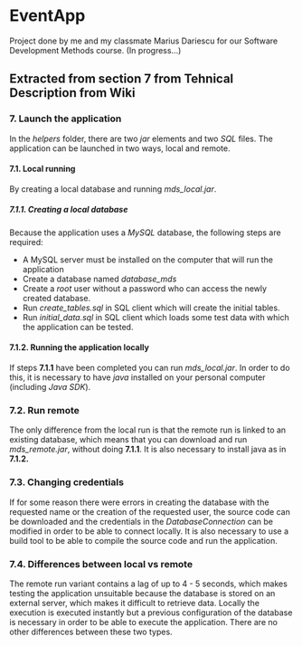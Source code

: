 # EventApp
Project done by me and my classmate Marius Dariescu for our Software Development Methods course. (In progress...)

## Extracted from section 7 from Tehnical Description from Wiki

### **7. Launch the application**

In the _helpers_ folder, there are two _jar_ elements and two _SQL_ files. The application can be launched in two ways, local and remote.

#### **7.1. Local running**

By creating a local database and running _mds_local.jar_.

##### **7.1.1. Creating a local database**

Because the application uses a _MySQL_ database, the following steps are required:
- A MySQL server must be installed on the computer that will run the application
- Create a database named _database_mds_
- Create a _root_ user without a password who can access the newly created database.
- Run _create_tables.sql_ in SQL client which will create the initial tables.
- Run _initial_data.sql_ in SQL client which loads some test data with which the application can be tested.

#### **7.1.2. Running the application locally**

If steps **7.1.1** have been completed you can run _mds_local.jar_. In order to do this, it is necessary to have _java_ installed on your personal computer (including _Java SDK_).

### **7.2. Run remote**

The only difference from the local run is that the remote run is linked to an existing database, which means that you can download and run _mds_remote.jar_, without doing **7.1.1**. It is also necessary to install java as in 
**7.1.2.**

### **7.3. Changing credentials**

If for some reason there were errors in creating the database with the requested name or the creation of the requested user, the source code can be downloaded and the credentials in the _DatabaseConnection_ can be modified in order to be able to connect locally. It is also necessary to use a build tool to be able to compile the source code and run the application.

### **7.4. Differences between local vs remote**

The remote run variant contains a lag of up to 4 - 5 seconds, which makes testing the application unsuitable because the database is stored on an external server, which makes it difficult to retrieve data. Locally the execution is executed instantly but a previous configuration of the database is necessary in order to be able to execute the application. There are no other differences between these two types.
